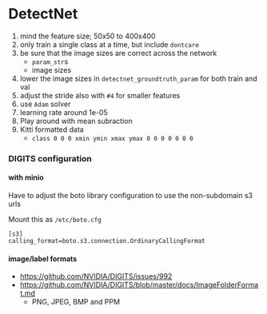 DetectNet
===

1. mind the feature size; 50x50 to 400x400
2. only train a single class at a time, but include `dontcare`
3. be sure that the image sizes are correct across the network
    - `param_str`s
    - image sizes
4. lower the image sizes in `detectnet_groundtruth_param` for both train and val
5. adjust the stride also with `#4` for smaller features
6. use `Adam` solver
7. learning rate around 1e-05
8. Play around with mean subraction
9. Kitti formatted data
    - `class 0 0 0 xmin ymin xmax ymax 0 0 0 0 0 0 0`


### DIGITS configuration


#### with minio

Have to adjust the boto library configuration to use the non-subdomain s3 urls

Mount this as `/etc/boto.cfg`

``` 
[s3]
calling_format=boto.s3.connection.OrdinaryCallingFormat
```

#### image/label formats

- https://github.com/NVIDIA/DIGITS/issues/992
- https://github.com/NVIDIA/DIGITS/blob/master/docs/ImageFolderFormat.md
  - PNG, JPEG, BMP and PPM

